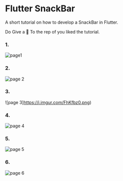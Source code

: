 # Flutter SnackBar

A short tutorial on how to develop a SnackBar in Flutter.

Do Give a 🌟 To the rep of you liked the tutorial.
### 1.
![page1](https://i.imgur.com/ZfJxpd2.png)
### 2.
![page 2](https://i.imgur.com/C7Q2pfJ.png)
### 3.
![page 3]https://i.imgur.com/FhKfbz0.png)
### 4.
![page 4](https://i.imgur.com/0zCkfq4.png)
### 5.
![page 5](https://i.imgur.com/hjjHnx6.png)
### 6.
![page 6](https://i.imgur.com/KrRnZw9.png)
